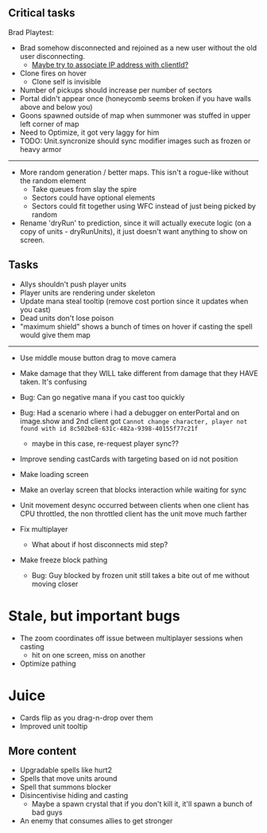 ## Critical tasks
Brad Playtest:
- Brad somehow disconnected and rejoined as a new user without the old user disconnecting.
    - [Maybe try to associate IP address with clientId?](https://stackoverflow.com/questions/14822708/how-to-get-client-ip-address-with-websocket-websockets-ws-library-in-node-js)
- Clone fires on hover
    - Clone self is invisible
- Number of pickups should increase per number of sectors
- Portal didn't appear once (honeycomb seems broken if you have walls above and below you)
- Goons spawned outside of map when summoner was stuffed in upper left corner of map
- Need to Optimize, it got very laggy for him
- TODO: Unit.syncronize should sync modifier images such as frozen or heavy armor

---
- More random generation / better maps.  This isn't a rogue-like without the random element
    - Take queues from slay the spire
    - Sectors could have optional elements
    - Sectors could fit together using WFC instead of just being picked by random
- Rename 'dryRun' to prediction, since it will actually execute logic (on a copy of units - dryRunUnits), it just doesn't want anything to show on screen.

## Tasks

- Allys shouldn't push player units
- Player units are rendering under skeleton
- Update mana steal tooltip (remove cost portion since it updates when you cast)
- Dead units don't lose poison
- "maximum shield" shows a bunch of times on hover if casting the spell would give them map
---
- Use middle mouse button drag to move camera
- Make damage that they WILL take different from damage that they HAVE taken.  It's confusing

- Bug: Can go negative mana if you cast too quickly
- Bug: Had a scenario where i had a debugger on enterPortal and on image.show
and 2nd client got `Cannot change character, player not found with id 8c502be8-631c-482a-9398-40155f77c21f`
    - maybe in this case, re-request player sync??
- Improve sending castCards with targeting based on id not position
- Make loading screen
- Make an overlay screen that blocks interaction while waiting for sync
- Unit movement desync occurred between clients when one client has CPU throttled, the non throttled client has the unit move much farther
- Fix multiplayer
    - What about if host disconnects mid step?
- Make freeze block pathing
    - Bug: Guy blocked by frozen unit still takes a bite out of me without moving closer

# Stale, but important bugs

- The zoom coordinates off issue between multiplayer sessions when casting
    - hit on one screen, miss on another
- Optimize pathing

# Juice
- Cards flip as you drag-n-drop over them
- Improved unit tooltip

## More content
- Upgradable spells like hurt2
- Spells that move units around
- Spell that summons blocker
- Disincentivise hiding and casting
    - Maybe a spawn crystal that if you don't kill it, it'll spawn a bunch of bad guys
- An enemy that consumes allies to get stronger